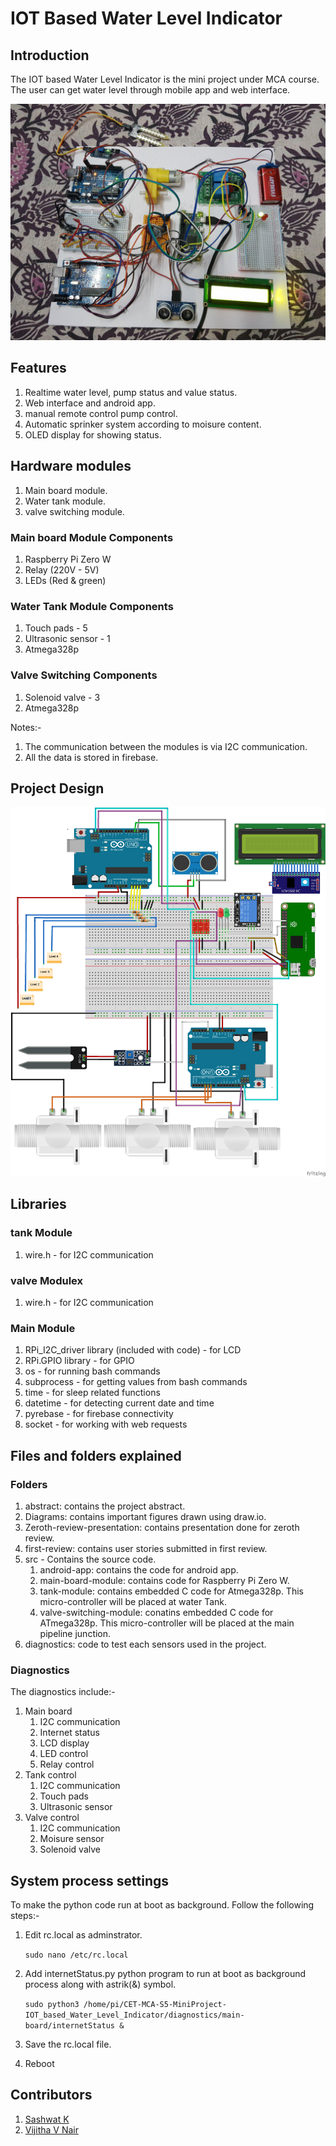 # IOT Based Water Level Indicator

## Introduction

The IOT based Water Level Indicator is the mini project under MCA course. The user can get water level through mobile app and web interface.

![Project protoype](./Diagrams/prototype.jpg)

## Features

1. Realtime water level, pump status and value status.
2. Web interface and android app.
3. manual remote control pump control.
4. Automatic sprinker system according to moisure content.
5. OLED display for showing status.

## Hardware modules

1. Main board module.
2. Water tank module.
3. valve switching module.

### Main board Module Components

1. Raspberry Pi Zero W
2. Relay (220V - 5V)
3. LEDs (Red & green)

### Water Tank Module Components

1. Touch pads - 5
2. Ultrasonic sensor - 1
3. Atmega328p

### Valve Switching Components

1. Solenoid valve - 3
2. Atmega328p

Notes:-

1. The communication between the modules is via I2C communication.
2. All the data is stored in firebase.

## Project Design

![Project Design](./Diagrams/fritzing-project-design_bb.png)

## Libraries

### tank Module

1. wire.h - for I2C communication

### valve Modulex

1. wire.h - for I2C communication

### Main Module

1. RPi_I2C_driver library (included with code) - for LCD
2. RPi.GPIO library - for GPIO
3. os - for running bash commands
4. subprocess - for getting values from bash commands
5. time - for sleep related functions
6. datetime - for detecting current date and time
7. pyrebase - for firebase connectivity
8. socket - for working with web requests

## Files and folders explained

### Folders

1. abstract: contains the project abstract.
2. Diagrams: contains important figures drawn using draw.io.
3. Zeroth-review-presentation: contains presentation done for zeroth review.
4. first-review: contains user stories submitted in first review.
5. src - Contains the source code.
   1. android-app: contains the code for android app.
   2. main-board-module: contains code for Raspberry Pi Zero W.
   3. tank-module: contains embedded C code for Atmega328p. This micro-controller will be placed at water Tank.
   4. valve-switching-module: conatins embedded C code for ATmega328p. This micro-controller will be placed at the main pipeline junction.
6. diagnostics: code to test each sensors used in the project.

### Diagnostics

The diagnostics include:-

1. Main board
   1. I2C communication
   2. Internet status
   3. LCD display
   4. LED control
   5. Relay control
2. Tank control
   1. I2C communication
   2. Touch pads
   3. Ultrasonic sensor
3. Valve control
   1. I2C communication
   2. Moisure sensor
   3. Solenoid valve

## System process settings

To make the python code run at boot as background. Follow the following steps:-

1. Edit rc.local as adminstrator.

   `sudo nano /etc/rc.local`

2. Add internetStatus.py python program to run at boot as background process along with astrik(&) symbol.

   `sudo python3 /home/pi/CET-MCA-S5-MiniProject-IOT_based_Water_Level_Indicator/diagnostics/main-board/internetStatus &`

3. Save the rc.local file.
4. Reboot

## Contributors

1. [Sashwat K](https://www.sashwat.in/)
2. [Vijitha V Nair](https://github.com/vijimalu)
